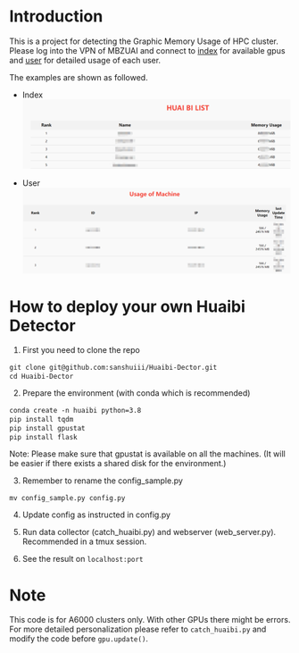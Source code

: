 # Introduction

This is a project for detecting the Graphic Memory Usage of HPC cluster. Please log into the VPN of MBZUAI and connect to [index](http://10.127.30.11:12600/) for available gpus and [user](http://10.127.30.11:12600/user) for detailed usage of each user.

The examples are shown as followed.

- Index
![index](readme_resource/index.png)

- User
![user](readme_resource/user.png)

# How to deploy your own Huaibi Detector

1. First you need to clone the repo
```
git clone git@github.com:sanshuiii/Huaibi-Dector.git
cd Huaibi-Dector
```

2. Prepare the environment (with conda which is recommended)
```
conda create -n huaibi python=3.8
pip install tqdm
pip install gpustat
pip install flask
```

Note: Please make sure that gpustat is available on all the machines. (It will be easier if there exists a shared disk for the environment.)

3. Remember to rename the config_sample.py
```
mv config_sample.py config.py
```

4. Update config as instructed in config.py

5. Run data collector (catch_huaibi.py) and webserver (web_server.py). Recommended in a tmux session.

6. See the result on ```localhost:port```

# Note
This code is for A6000 clusters only. With other GPUs there might be errors. For more detailed personalization please refer to ```catch_huaibi.py``` and modify the code before ```gpu.update()```.
